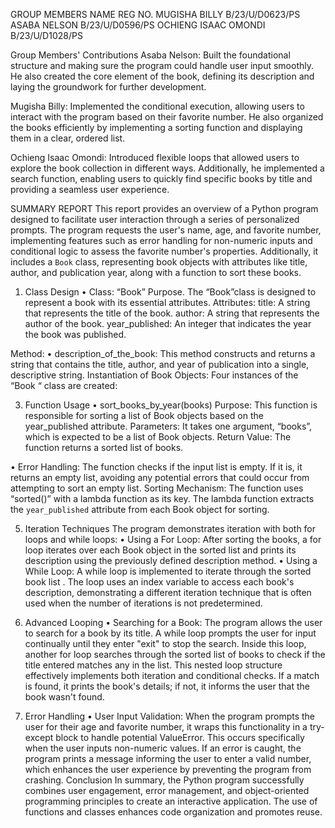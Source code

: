 
GROUP MEMBERS
NAME	REG NO.
MUGISHA BILLY	B/23/U/D0623/PS
ASABA NELSON	B/23/U/D0596/PS
OCHIENG ISAAC OMONDI	B/23/U/D1028/PS

Group Members' Contributions
Asaba Nelson:
Built the foundational structure and making sure the program could handle user input smoothly. He also created the core element of the book, defining its description and laying the groundwork for further development.

Mugisha Billy:
Implemented the conditional execution, allowing users to interact with the program based on their favorite number. He also organized the books efficiently by implementing a sorting function and displaying them in a clear, ordered list.

Ochieng Isaac Omondi:
Introduced flexible loops that allowed users to explore the book collection in different ways. Additionally, he implemented a search function, enabling users to quickly find specific books by title and providing a seamless user experience.



SUMMARY REPORT
This report provides an overview of a Python program designed to facilitate user interaction through a series of personalized prompts. The program requests the user's name, age, and favorite number, implementing features such as error handling for non-numeric inputs and conditional logic to assess the favorite number's properties. Additionally, it includes a `Book` class, representing book objects with attributes like title, author, and publication year, along with a function to sort these books.
1. Class Design
•	Class: “Book”
Purpose. The “Book”class is designed to represent a book with its essential attributes.
Attributes:
  title: A string that represents the title of the book.
  author: A string that represents the author of the book.
  year_published: An integer that indicates the year the book was published.


Method: 
•	description_of_the_book: This method constructs and returns a string that  contains the title, author, and year of publication into a single, descriptive string.
Instantiation of Book Objects:
Four instances of the “Book “ class are created: 

3. Function Usage
•	sort_books_by_year(books)
Purpose: This function is responsible for sorting a list of Book objects based on the year_published attribute. 
Parameters: It takes one argument, “books”, which is expected to be a list of Book objects.
Return Value: The function returns a sorted list of books.


•	Error Handling: 
The function checks if the input list is empty. If it is, it returns an empty list, avoiding any potential errors that could occur from attempting to sort an empty list.
Sorting Mechanism: The function uses “sorted()” with a lambda function as its key. The lambda function extracts the `year_published` attribute from each Book object for sorting.


5. Iteration Techniques
The program demonstrates   iteration with both for loops and while loops:
•	Using a For Loop:
After sorting the books, a for loop iterates over each Book object in the sorted list and prints its description using the previously defined description method. 
•	Using a While Loop:
A while loop is implemented to iterate through the sorted book list . The loop uses an index variable to access each book's description, demonstrating a different iteration technique that is often used when the number of iterations is not predetermined.



 7. Advanced Looping
•	Searching for a Book:
The program allows the user to search for a book by its title.
A while loop prompts the user for input continually until they enter "exit" to stop the search.
 Inside this loop, another for loop searches through the sorted list of books to check if the title entered matches any in the list. This nested loop structure effectively implements both iteration and conditional checks.
If a match is found, it prints the book's details; if not, it informs the user that the book wasn't found.


9. Error Handling
•	User Input Validation: 
 When the program prompts the user for their age and favorite number, it wraps this functionality in a try-except block to handle potential ValueError. This occurs specifically when the user inputs non-numeric values. If an error is caught, the program prints a message informing the user to enter a valid number, which enhances the user experience by preventing the program from crashing.
Conclusion
In summary, the Python program successfully combines user engagement, error management, and object-oriented programming principles to create an interactive application. The use of functions and classes enhances code organization and promotes reuse.

